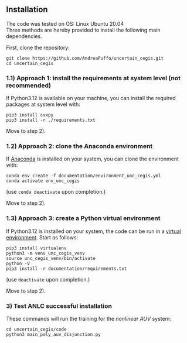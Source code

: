 ## Installation

The code was tested on OS: Linux Ubuntu 20.04  
Three methods are hereby provided to install the following main dependencies.
    
First, clone the repository:
```
git clone https://github.com/AndreaPuffo/uncertain_cegis.git
cd uncertain_cegis
```

  
### 1.1) Approach 1: install the requirements at system level (not recommended)
If Python3.12 is available on your machine, you can install the required packages at system level with:
```  
pip3 install cvxpy
pip3 install -r ./requirements.txt  
```
  
Move to step 2).


### 1.2) Approach 2: clone the Anaconda environment
If [Anaconda](https://docs.anaconda.com/free/anaconda/install/) is installed on your system, you can clone the environment with: 

```
conda env create -f documentation/environment_unc_cegis.yml
conda activate env_unc_cegis
```

(use `conda deactivate` upon completion.)

Move to step 2).



### 1.3) Approach 3: create a Python virtual environment
  
If Python3.12 is installed on your system, the code can be run in a [virtual environment](https://docs.python.org/3/library/venv.html). Start as follows:
```
pip3 install virtualenv
python3 -m venv unc_cegis_venv
source unc_cegis_venv/bin/activate
python -V
pip3 install -r documentation/requirements.txt  
```
  
(use `deactivate` upon completion.)

Move to step 2).


### 3) Test ANLC successful installation
These commands will run the training for the *nonlinear AUV* system:
```
cd uncertain_cegis/code
python3 main_poly_auv_disjunction.py  
```

